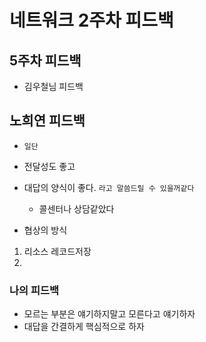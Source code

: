 # 네트워크 2주차 피드백

## 5주차 피드백

- 김우철님 피드백

## 노희연 피드백

- `일단`
- 전달성도 좋고
- 대답의 양식이 좋다. `라고 말씀드릴 수 있을꺼같다` 
    - 콜센터나 상담같았다

- 협상의 방식



1. 리소스 레코드저장
2. 



### 나의 피드백

- 모르는 부분은 얘기하지말고 모른다고 얘기하자
- 대답을 간결하게 핵심적으로 하자